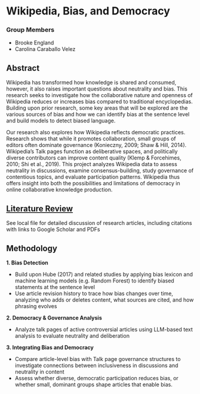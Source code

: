 # Wikipedia, Bias, and Democracy
### Group Members
- Brooke England
- Carolina Caraballo Velez
## Abstract
Wikipedia has transformed how knowledge is shared and consumed, however, it also raises important questions about
neutrality and bias. This research seeks to investigate how the collaborative nature and openness of Wikipedia reduces
or increases bias compared to traditional encyclopedias. Building upon prior research, some key areas that will be explored 
are the various sources of bias and how we can identify bias at the sentence level and build models to detect biased language.

Our research also explores how Wikipedia reflects democratic practices. Research shows that while it promotes collaboration, small groups of editors often dominate governance (Konieczny, 2009; Shaw & Hill, 2014). Wikipedia’s Talk pages function as deliberative spaces, and politically diverse contributors can improve content quality (Klemp & Forcehimes, 2010; Shi et al., 2019). This project analyzes Wikipedia data to assess neutrality in discussions, examine consensus-building, study governance of contentious topics, and evaluate participation patterns. Wikipedia thus offers insight into both the possibilities and limitations of democracy in online collaborative knowledge production.
## [Literature Review](literature-review.md)

See local file for detailed discussion of research articles, including citations with links to Google Scholar and PDFs

## Methodology
**1. Bias Detection**
- Build upon Hube (2017) and related studies by applying bias lexicon and machine learning models (e.g. Random Forest) to identify biased statements at the sentence level
- Use article revision history to trace how bias changes over time, analyzing who adds or deletes content, what sources are cited, and how phrasing evolves

**2. Democracy & Governance Analysis**
- Analyze talk pages of active controversial articles using LLM-based text analysis to evaluate neutrality and deliberation

**3. Integrating Bias and Democracy**
- Compare article-level bias with Talk page governance structures to investigate connections between inclusiveness in discussions and neutrality in content
- Assess whether diverse, democratic participation reduces bias, or whether small, dominant groups shape articles that enable bias.



  
